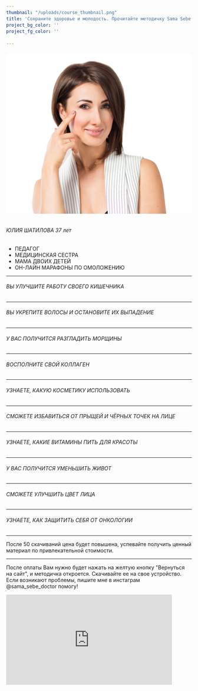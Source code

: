 ```yaml
---
thumbnail: "/uploads/course_thumbnail.png"
title: 'Сохраните здоровье и молодость. Прочитайте методичку Sama Sebe Doctor      '
project_bg_color: ''
project_fg_color: ''

---
```

###### ![](/uploads/course-1.png)

###### ЮЛИЯ ШАТИЛОВА 37 лет

 * ПЕДАГОГ
 * МЕДИЦИНСКАЯ СЕСТРА
 * МАМА ДВОИХ ДЕТЕЙ
 * ОН-ЛАЙН МАРАФОНЫ ПО ОМОЛОЖЕНИЮ

***

###### ВЫ УЛУЧШИТЕ РАБОТУ СВОЕГО КИШЕЧНИКА

***

###### ВЫ УКРЕПИТЕ ВОЛОСЫ И ОСТАНОВИТЕ ИХ ВЫПАДЕНИЕ

***

###### У ВАС ПОЛУЧИТСЯ РАЗГЛАДИТЬ МОРЩИНЫ

***

###### ВОСПОЛНИТЕ СВОЙ КОЛЛАГЕН

***

###### УЗНАЕТЕ, КАКУЮ КОСМЕТИКУ ИСПОЛЬЗОВАТЬ

***

###### СМОЖЕТЕ ИЗБАВИТЬСЯ ОТ ПРЫЩЕЙ И ЧЁРНЫХ ТОЧЕК НА ЛИЦЕ

***

###### УЗНАЕТЕ, КАКИЕ ВИТАМИНЫ ПИТЬ ДЛЯ КРАСОТЫ

***

###### У ВАС ПОЛУЧИТСЯ УМЕНЬШИТЬ ЖИВОТ

***

###### СМОЖЕТЕ УЛУЧШИТЬ ЦВЕТ ЛИЦА

***

###### УЗНАЕТЕ, КАК ЗАЩИТИТЬ СЕБЯ ОТ ОНКОЛОГИИ

***

После 50 скачиваний цена будет повышена, успевайте получить ценный материал по привлекательной стоимости.

***

После оплаты Вам нужно будет нажать на желтую кнопку "Вернуться на сайт", и методичка откроется. Скачивайте ее на свое устройство.
Если возникают проблемы, пишите мне в инстаграм @sama_sebe_doctor помогу!

<iframe src="https://promo-money.ru/quickpay/shop-widget?writer=seller&targets=%D0%9C%D0%B5%D1%82%D0%BE%D0%B4%D0%B8%D1%87%D0%BA%D0%B0%20%22%D0%9A%D0%B0%D0%BA%20%D1%81%D0%BE%D1%85%D1%80%D0%B0%D0%BD%D0%B8%D1%82%D1%8C%20%D0%BC%D0%BE%D0%BB%D0%BE%D0%B4%D0%BE%D1%81%D1%82%D1%8C%22&targets-hint=&default-sum=390&button-text=12&payment-type-choice=on&fio=on&phone=on&hint=&successURL=https%3A%2F%2Fyadi.sk%2Fi%2FAB0KyP0NeHdkag&quickpay=shop&account=410016189735528" width="450"style="max-width:100%" height="244" frameborder="0" allowtransparency="true" scrolling="no"></iframe>